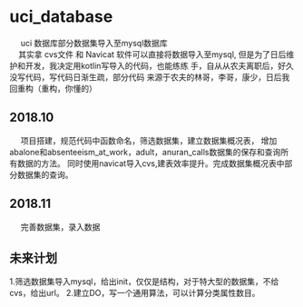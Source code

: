 # uci_database
&nbsp;&nbsp;&nbsp;&nbsp; uci 数据库部分数据集导入至mysql数据库   
&nbsp;&nbsp;&nbsp;&nbsp;其实拿 cvs文件 和 Navicat 软件可以直接将数据导入至mysql,
但是为了日后维护和开发，我决定用kotlin写导入的代码，也能练练
手，自从从农夫离职后，好久没写代码，写代码日渐生疏，部分代码
来源于农夫的林哥，李哥，康少，日后我回重构（重构，你懂的）

## 2018.10   
&nbsp;&nbsp;&nbsp;&nbsp; 项目搭建，规范代码中函数命名，筛选数据集，建立数据集概况表，
增加abalone和absenteeism_at_work，adult，anuran_calls数据集的保存和查询所有数据的方法。
同时使用navicat导入cvs,建表效率提升。完成数据集概况表中部分数据集的查询。

## 2018.11
&nbsp;&nbsp;&nbsp;&nbsp; 完善数据集，录入数据

## 未来计划   
1.筛选数据集导入mysql，给出init，仅仅是结构，对于特大型的数据集，不给cvs，给出url。
2.建立DO，写一个通用算法，可以计算分类属性数目。